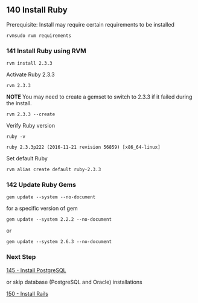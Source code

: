 ## 140 Install Ruby

Prerequisite: Install may require certain requirements to be installed

```
rvmsudo rvm requirements
```

### 141 Install Ruby using RVM

```
rvm install 2.3.3
```

Activate Ruby 2.3.3

```
rvm 2.3.3
```

**NOTE** You may need to create a gemset to switch to 2.3.3 if it failed during the install.

```
rvm 2.3.3 --create
```

Verify Ruby version

```
ruby -v
```

```console
ruby 2.3.3p222 (2016-11-21 revision 56859) [x86_64-linux]
```

Set default Ruby

```
rvm alias create default ruby-2.3.3
```

### 142 Update Ruby Gems

```
gem update --system --no-document
```

for a specific version of gem

```
gem update --system 2.2.2 --no-document
```

or

```
gem update --system 2.6.3 --no-document
```

### Next Step

[145 - Install PostgreSQL](https://github.com/sleepepi/sleepepi/tree/master/virtual-machines/145-install-postgresql.md)

or skip database (PostgreSQL and Oracle) installations

[150 - Install Rails](https://github.com/sleepepi/sleepepi/tree/master/virtual-machines/150-install-rails.md)
